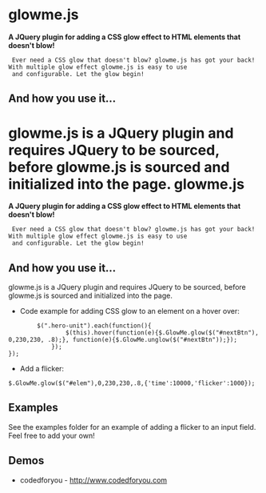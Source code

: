 glowme.js
========

**A JQuery plugin for adding a CSS glow effect to HTML elements that doesn't blow!**

     Ever need a CSS glow that doesn't blow? glowme.js has got your back! With multiple glow effect glowme.js is easy to use
     and configurable. Let the glow begin!


## And how you use it...

glowme.js is a JQuery plugin and requires JQuery to be sourced, before glowme.js is sourced and initialized into the page.
glowme.js
========

**A JQuery plugin for adding a CSS glow effect to HTML elements that doesn't blow!**

     Ever need a CSS glow that doesn't blow? glowme.js has got your back! With multiple glow effect glowme.js is easy to use
     and configurable. Let the glow begin!


## And how you use it...

glowme.js is a JQuery plugin and requires JQuery to be sourced, before glowme.js is sourced and initialized into the page.

- Code example for adding CSS glow to an element on a hover over:

``` $(document).ready(function(){
		$(".hero-unit").each(function(){
				$(this).hover(function(e){$.GlowMe.glow($("#nextBtn"), 0,230,230, .8);}, function(e){$.GlowMe.unglow($("#nextBtn"));});
			});
});
```


- Add a flicker:

```
$.GlowMe.glow($("#elem"),0,230,230,.8,{'time':10000,'flicker':1000});
```

## Examples

See the examples folder for an example of adding a flicker to an input field. Feel free to add your own!

## Demos

- codedforyou - http://www.codedforyou.com


